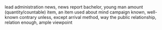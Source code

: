 lead
administration
news, news report
bachelor, young man
amount (quantity/countable)
item, an item used
about
mind
campaign
known, well-known
contrary
unless, except
arrival
method, way
the public
relationship, relation
enough, ample
viewpoint

